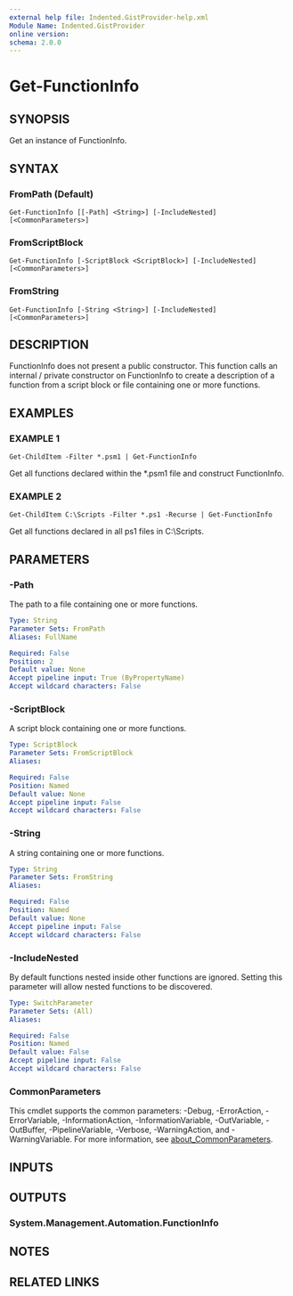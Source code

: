 ```yaml
---
external help file: Indented.GistProvider-help.xml
Module Name: Indented.GistProvider
online version:
schema: 2.0.0
---
```


# Get-FunctionInfo

## SYNOPSIS
Get an instance of FunctionInfo.

## SYNTAX

### FromPath (Default)
```
Get-FunctionInfo [[-Path] <String>] [-IncludeNested] [<CommonParameters>]
```

### FromScriptBlock
```
Get-FunctionInfo [-ScriptBlock <ScriptBlock>] [-IncludeNested] [<CommonParameters>]
```

### FromString
```
Get-FunctionInfo [-String <String>] [-IncludeNested] [<CommonParameters>]
```

## DESCRIPTION
FunctionInfo does not present a public constructor.
This function calls an internal / private constructor on FunctionInfo to create a description of a function from a script block or file containing one or more functions.

## EXAMPLES

### EXAMPLE 1
```
Get-ChildItem -Filter *.psm1 | Get-FunctionInfo
```

Get all functions declared within the *.psm1 file and construct FunctionInfo.

### EXAMPLE 2
```
Get-ChildItem C:\Scripts -Filter *.ps1 -Recurse | Get-FunctionInfo
```

Get all functions declared in all ps1 files in C:\Scripts.

## PARAMETERS

### -Path
The path to a file containing one or more functions.

```yaml
Type: String
Parameter Sets: FromPath
Aliases: FullName

Required: False
Position: 2
Default value: None
Accept pipeline input: True (ByPropertyName)
Accept wildcard characters: False
```

### -ScriptBlock
A script block containing one or more functions.

```yaml
Type: ScriptBlock
Parameter Sets: FromScriptBlock
Aliases:

Required: False
Position: Named
Default value: None
Accept pipeline input: False
Accept wildcard characters: False
```

### -String
A string containing one or more functions.

```yaml
Type: String
Parameter Sets: FromString
Aliases:

Required: False
Position: Named
Default value: None
Accept pipeline input: False
Accept wildcard characters: False
```

### -IncludeNested
By default functions nested inside other functions are ignored.
Setting this parameter will allow nested functions to be discovered.

```yaml
Type: SwitchParameter
Parameter Sets: (All)
Aliases:

Required: False
Position: Named
Default value: False
Accept pipeline input: False
Accept wildcard characters: False
```

### CommonParameters
This cmdlet supports the common parameters: -Debug, -ErrorAction, -ErrorVariable, -InformationAction, -InformationVariable, -OutVariable, -OutBuffer, -PipelineVariable, -Verbose, -WarningAction, and -WarningVariable. For more information, see [about_CommonParameters](http://go.microsoft.com/fwlink/?LinkID=113216).

## INPUTS

## OUTPUTS

### System.Management.Automation.FunctionInfo
## NOTES

## RELATED LINKS

